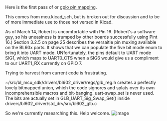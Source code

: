 Here is the first pass of or [gpio pin mapping](https://user-images.githubusercontent.com/8724975/158108831-fbf8fa47-cd49-4bae-8a7a-24a997bb3a8b.png).

This comes from mcu.kicad_sch, but is broken out for discussion and to be of more immediate use to 
those not versed in Kicad.

As of March 14, Robert is uncomfortable with Pin 16. (Robert's a software guy, so his uneasiness is 
trumped by other boards successfully using Pint 16.) Section 3.2.5 on page 25 describes the versaitle 
pin muxing available on the BL60x parts. It shows that we can populate the five bit mode enum to bring 
it into UART mode.  UNfortunately, the pins default to UART mode SIG1, which maps to UART0_CTS when 
a SIG6 would give us a compliment to our UART1_RX currently on GPIO 7.

Trying to harvest from current code is frustrating.

~/src/bl_mcu_sdk/drivers/bl602_driver/regs/glb_reg.h 
creates a perfectly lovely bitmapped union, which the code signores and splats over its own 
incomprehensible macros and bit-banging.  uart-swap_set is never used. The bits are actually 
set in GLB_UART_Sig_Swap_Set() inside drivers/bl602_driver/std_drv/src/bl602_glb.c

So we're currently researching this. Help welcome.
![image](https://user-images.githubusercontent.com/97197236/158113843-82768beb-49a4-4352-a6dd-7d7fecd4eef2.png)
